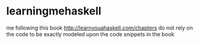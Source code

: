 learningmehaskell
=================

me following this book http://learnyouahaskell.com/chapters
do not rely on the code to be exactly modeled upon the code snippets in the book
